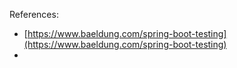 References:

- [https://www.baeldung.com/spring-boot-testing](https://www.baeldung.com/spring-boot-testing)
- 